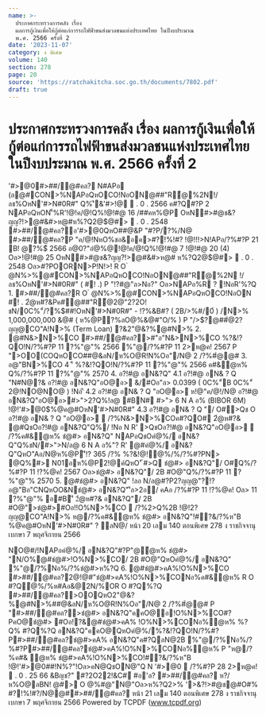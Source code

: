 ```yaml
---
name: >-
  ประกาศกระทรวงการคลัง เรื่อง
  ผลการกู้เงินเพื่อให้กู้ต่อแก่การรถไฟฟ้าขนส่งมวลชนแห่งประเทศไทย ในปีงบประมาณ
  พ.ศ. 2566 ครั้งที่ 2
date: '2023-11-07'
category: ง พิเศษ
volume: 140
section: 278
page: 20
source: 'https://ratchakitcha.soc.go.th/documents/7802.pdf'
draft: true
---
```


# ประกาศกระทรวงการคลัง เรื่อง ผลการกู้เงินเพื่อให้กู้ต่อแก่การรถไฟฟ้าขนส่งมวลชนแห่งประเทศไทย ในปีงบประมาณ พ.ศ. 2566 ครั้งที่ 2

'#>@0#>##/@#คล? N#APอ (ล@#CON>%NAPอQหOCO!NอON@##"R้@%2N!/ลช%OหN'#>N#0R#" Q%'ี&'#>!@  . 0 . 2566 ค#?Q#?P 2 NAPอQหON'็%R'!@!ค/@!Q%!@!#@ 16 /##คห%@P OหN#>#@ช&?ญญ?!>@#&#>ห@#ห%?Q2@$@#>  . 0 . 2548 #>##/@#คล?อ'#>@0QหO##@&P "#?P/?%/N@ #>##/@#คล?P "ค/@!NหO%ชอ&อค>#?!%!#? !@!!!>N!APอ/?%#?P 21 B! @?%$์ 2566 อ@0?"อํ@%@!@!ค/@!Q%!@!#@ 7 !@!#@ 20 (4) Oล>!@!#@ 25 OหN#>#@ช&?ญญ?!>@#&#>ห@# ห%?Q2@$@#>  . 0 . 2548 Oล>#?POORN>P!N!>! R O ํ @N%>%@#CON>%NAPอQหOCO!NอON@##"R้@%2N !/ลช%OหN'#>N#0R#" ( #! .) P "!?#@"ล>Nอ?" Oล>NAPอ%R ? !NอR'%?Q 1. #>##/@#คล?R O ํ @N%>%@#CON>%NAPอQหOCO!NอON #! . 2ํ@ห#?&Pค#@##"R้@2@"2?2O! ชN/0C%"์/?%$##!OหN'#>N#0R#" - !?%&B#? ( 2B/>%#/0์ ) /N>% 1,000,000,000 &@# ( ห%@P?%ลO@%&@#"O/% ) P "/>$?@##ํ@2?ญญ@CO"A!N>% (Term Loan) ?&2"@&?%@#N>% 2. @#N&>N>%CO #>##/@#คล?>#"อ"N&>N>%CO %?&!?QO!N/?%#?P 11 ?%"@"% 2566 %"@/?%#?P 11 2>ห@ค! 2567 P ">OO(COQหOCO##@&ลN/ห%O@R!N%Oอ"/N@ 2 /?%#ํ@@# 3. อ@"BN>%CO 4 'ี %?&!?QO!N/?%#?P 11 ?%"@"% 2566 ค#&ํ@ห% Q%/?%#?P 11 ?%"@"% 2570 4. อ?!#@ อN&?Q" 4.1 อ?!#@ อN& ? Q "N#N@?& อ?!#@ อN&?Q"อO@อ> &/#Oอ"ล> 0.0399 ( 0C%"์B 0C%"์ 2@!NO@NO@ ) !Nอ'ี 4.2 อ?!#@ อN& ? Q "อO@อ> ห!@"ค/@!/N@ อ?!#@ อN&?Q"อO@อ>#>">2?Q%!ล@ #BN# #>"> 6 N A อ% (BIBOR 6M) !@!'#>@0$%@ค@#OหN'#>N#0R#" 4.3 อ?!#@ อN& ? Q "/ O#>Qช O อ?!#@ อN& ? Q "อO@อ>  /?%N&>N>%COค#?QO# 2ํ@ห#?& @#QชOอ?!#@ อN&?Q"Q%/ !Nอ N R' >QชOอ?!#@ อN&?Q"อO@อ>  /?%ค#&ํ@ห% ชํ@#> อN&?Q" NAPอQชOคํ@%/ อN&?Q"Q%ชN/#>">N/ล@ 6 N A อ%"? R' @#คํ@%/ อN&?Q"QหO"Aอ/N@ห%@P'ี!? 365 /?% %?&!@!ํ@%/%/?%#?PN> @Q%#> N01อห%@P2!@ค์QหO'ั #>Q ชํ@#> อN&?Q"/ O#Q%/?%#?P 11 !?%@ค! 2567 Oล>ชํ@#> อN&?Q"/ 2B #O@"Q%/?%#?P 11 ?%"@"% 2570 5. @#ชํ@#> อN&?Q" !ลอ N/ล@#?P2?ญญ@"?!?อ@"Bอ"CNQหOO&Nชํ@#> อN&?Q"'ีล>2อ/ คAอ /?%#?P 11 !?%@ค! Oล> 11 ?%"@"% อ#B'ี 2ํ@ห#?& อN&?Q"/ 2B #O@">ชํ@#>#Oอ!!O%N>%CO  /?%2>Q%2B !@!2?ญญ@CO"A!N>% ห@/?%ค#&ํ@ห% ชํ@#> อN&?Q"!#?&/?%ห"B $%@ค@#OหN'#>N#0R#" OQหONลAPอ%R'ชํ@#>Q%/?%#ํ@@#"? R' P "R!N%?&/?%ห"B !@!'#>@0$%@ค@#OหN'#>N#0R#" ? ลN@/ หน้า 20 เลม 140 ตอนพิเศษ 278 ง ราชกิจจานุเบกษา 7 พฤศจิกายน 2566

NO@#/!NAPอคํ@%/ อN&?Q"#?P"@ํ@ห% ชํ@#> "N/O%@#ชํ@#>!O%N>%CO/ 2B #O@"QหOคํ@%/ อN&?Q" %"@/?%Nอ%/?%ชํ@#>ห%?Q 6. @#ชํ@#>คA%!O%N>%CO #>##/@#คล?2@!@#"ชํ@#>คA%!O%N>%CONอ%ค#&ํ@ห% R O #?Qํ@%/%ห#Aอ&@2N/%OR O #?Q%?Q #>##/@#คล?>OOQหO2"@&?%@#N>%##@&ลN/ห%O@R!N%Oอ"/N@ 2 /?%#ํ@@# P "#>##/@#คล?>ชํ@#> อN&?Q"คคO@อ!O%N>%CO#?PคO@ชํ@#> #Oอ!?&@#ชํ@#>คA% !O%N>%CONอ%ํ@ห% %?Q% #?Q%?Q อN&?Q"คคO@QหOคํ@%/%?&!?QO!N/?%#?P#>##/@#คล?ชํ@#>คA% อN&?Q"ค#?QลN@2B %"@/?%Nอ%/?%#?P#>##/@#คล?ชํ@#>คA%!O%N>%CONอ%ํ@ห% P "ห@/?%ค#& ํ@ห% ชํ@#>คA%!O%N>%CO!#?&/?%ห"B !@!'#>@0$%@ค@#OหN'#>N#0R#"QหONลAPอ%R'ชํ@#>คA% Q%/?%#ํ@@#"? R' 7. R!N!?คN@$##!N%?"!Oล>คN@QชON@"Q N '#>@0  /?%#?P 28 2>ห@ค!  . 0 . 25 66 &Bญช?" #?2O22!&C#์ #อ'ล? #>##/@#คล? ห?/ห%O@ลBN! @#> O @%#@"N@"Oล>ห%?Q2>% '>&?!>#@ช@#O#% #?!%!#?/N@@##>##/@#คล? หน้า 21 เลม 140 ตอนพิเศษ 278 ง ราชกิจจานุเบกษา 7 พฤศจิกายน 2566 Powered by TCPDF (www.tcpdf.org)
